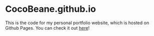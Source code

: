 # CocoBeane.github.io
This is the code for my personal portfolio website, which is hosted on Github Pages. You can check it out [here](http://CocoBeane.github.io)!
